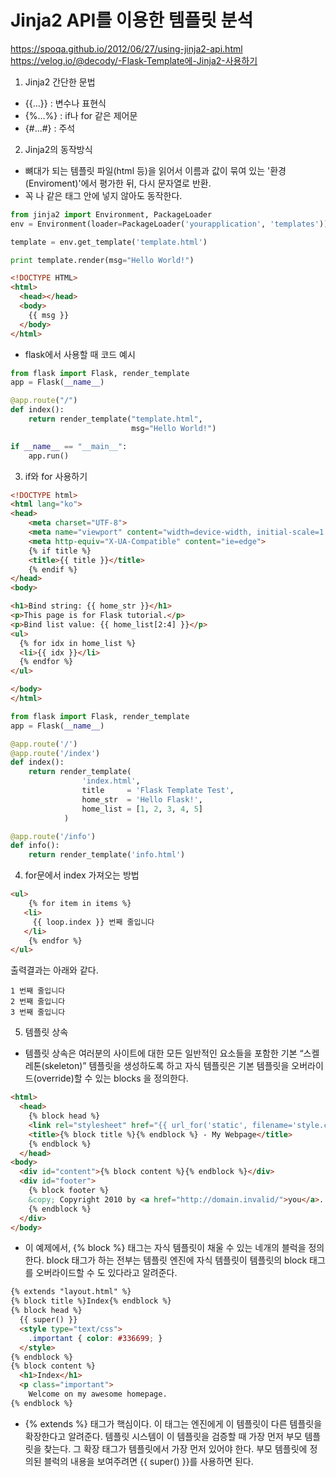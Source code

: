 # Jinja2 API를 이용한 템플릿 분석
https://spoqa.github.io/2012/06/27/using-jinja2-api.html
https://velog.io/@decody/-Flask-Template에-Jinja2-사용하기


1. Jinja2 간단한 문법
- {{...}} : 변수나 표현식
- {%...%} : if나 for 같은 제어문
- {#...#} : 주석


2. Jinja2의 동작방식
- 뼈대가 되는 템플릿 파일(html 등)을 읽어서 이름과 값이 묶여 있는 '환경(Enviroment)'에서 평가한 뒤, 다시 문자열로 반환.
- 꼭 <head>나 <body> 같은 태그 안에 넣지 않아도 동작한다.

```Python
from jinja2 import Environment, PackageLoader
env = Environment(loader=PackageLoader('yourapplication', 'templates'))

template = env.get_template('template.html')

print template.render(msg="Hello World!")
```

```html
<!DOCTYPE HTML>
<html>
  <head></head>
  <body>
    {{ msg }}
  </body>
</html>
```
- flask에서 사용할 때 코드 예시
```python
from flask import Flask, render_template
app = Flask(__name__)

@app.route("/")
def index():
    return render_template("template.html",
                           msg="Hello World!")

if __name__ == "__main__":
    app.run()
```

3. if와 for 사용하기
```html
<!DOCTYPE html>
<html lang="ko">
<head>
    <meta charset="UTF-8">
    <meta name="viewport" content="width=device-width, initial-scale=1.0">
    <meta http-equiv="X-UA-Compatible" content="ie=edge">
    {% if title %}
    <title>{{ title }}</title>
    {% endif %}
</head>
<body>

<h1>Bind string: {{ home_str }}</h1>
<p>This page is for Flask tutorial.</p>
<p>Bind list value: {{ home_list[2:4] }}</p>
<ul>
  {% for idx in home_list %}
  <li>{{ idx }}</li>
  {% endfor %}
</ul>

</body>
</html>
```
```Python
from flask import Flask, render_template
app = Flask(__name__)

@app.route('/')
@app.route('/index')
def index():
    return render_template(
                'index.html',
                title     = 'Flask Template Test',
                home_str  = 'Hello Flask!',
                home_list = [1, 2, 3, 4, 5]
            )

@app.route('/info')
def info():
    return render_template('info.html')
```

4. for문에서 index 가져오는 방법
```HTML
<ul>
    {% for item in items %}
   <li>
     {{ loop.index }} 번째 줄입니다
   </li>
    {% endfor %}
</ul>
```
출력결과는 아래와 같다.
```
1 번째 줄입니다
2 번째 줄입니다
3 번째 줄입니다
```

5. 템플릿 상속
- 템플릿 상속은 여러분의 사이트에 대한 모든 일반적인 요소들을 포함한 기본 “스켈레톤(skeleton)” 템플릿을 생성하도록 하고 자식 템플릿은 기본 템플릿을 오버라이드(override)할 수 있는 blocks 을 정의한다.

```HTML
<html>
  <head>
    {% block head %}
    <link rel="stylesheet" href="{{ url_for('static', filename='style.css') }}">
    <title>{% block title %}{% endblock %} - My Webpage</title>
    {% endblock %}
  </head>
<body>
  <div id="content">{% block content %}{% endblock %}</div>
  <div id="footer">
    {% block footer %}
    &copy; Copyright 2010 by <a href="http://domain.invalid/">you</a>.
    {% endblock %}
  </div>
</body>
```
- 이 예제에서, {% block %} 태그는 자식 템플릿이 채울 수 있는 네개의 블럭을 정의한다. block 태그가 하는 전부는 템플릿 엔진에 자식 템플릿이 템플릿의 block 태그를 오버라이드할 수 도 있다라고 알려준다.

```HTML
{% extends "layout.html" %}
{% block title %}Index{% endblock %}
{% block head %}
  {{ super() }}
  <style type="text/css">
    .important { color: #336699; }
  </style>
{% endblock %}
{% block content %}
  <h1>Index</h1>
  <p class="important">
    Welcome on my awesome homepage.
{% endblock %}
```
- {% extends %} 태그가 핵심이다. 이 태그는 엔진에게 이 템플릿이 다른 템플릿을 확장한다고 알려준다. 템플릿 시스템이 이 템플릿을 검증할 때 가장 먼저 부모 템플릿을 찾는다. 그 확장 태그가 템플릿에서 가장 먼저 있어야 한다. 부모 템플릿에 정의된 블럭의 내용을 보여주려면 {{ super() }}를 사용하면 된다.
